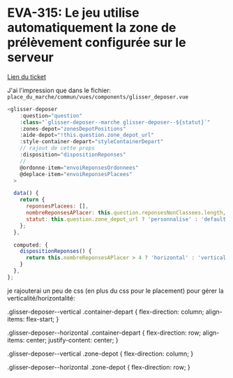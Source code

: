 # EVA-315: Le jeu utilise automatiquement la zone de prélèvement configurée sur le serveur

[Lien du ticket](https://captive-team.atlassian.net/browse/EVA-315)

J'ai l'impression que dans le fichier: `place_du_marche/commun/vues/components/glisser_deposer.vue`

```Javascript
<glisser-deposer
    :question="question"
    :class="`glisser-deposer--marche glisser-deposer--${statut}`"
    :zones-depot="zonesDepotPositions"
    :aide-depot="!this.question.zone_depot_url"
    :style-container-depart="styleContainerDepart"
    // rajout de cette props
    :disposition="dispositionReponses"
    //
    @ordonne-item="envoiReponsesOrdonnees"
    @deplace-item="envoiReponsesPlacees"
  >

  data() {
    return {
      reponsesPlacees: [],
      nombreReponsesAPlacer: this.question.reponsesNonClassees.length,
      statut: this.question.zone_depot_url ? 'personnalise' : 'default'
    };
  },

  computed: {
    dispositionReponses() {
      return this.nombreReponsesAPlacer > 4 ? 'horizontal' : 'vertical';
    }
  },
};
```

je rajouterai un peu de css (en plus du css pour le placement) pour gérer la verticalité/horizontalité:

.glisser-deposer--vertical .container-depart {
  flex-direction: column;
  align-items: flex-start;
}

.glisser-deposer--horizontal .container-depart {
  flex-direction: row;
  align-items: center;
  justify-content: center;
}

.glisser-deposer--vertical .zone-depot {
  flex-direction: column;
}

.glisser-deposer--horizontal .zone-depot {
  flex-direction: row;
}
